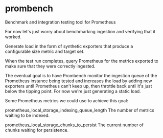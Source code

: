 # prombench
Benchmark and integration testing tool for Prometheus

For now let's just worry about benchmarking ingestion and verifying that it worked.

Generate load in the form of synthetic exporters that produce a configurable
size metric and target set.

When the test run completes, query Prometheus for the metrics exported to make
sure that they were correctly ingested.

The eventual goal is to have Prombench monitor the ingestion queue of the
Prometheus instance being tested and increases the load by adding new exporters
until Prometheus can't keep up, then throttle back until it's just below the
tipping point.  For now we're just generating a static load.

Some Prometheus metrics we could use to achieve this goal:

prometheus\_local\_storage\_indexing\_queue\_length The number of metrics waiting to be indexed.

prometheus\_local\_storage\_chunks\_to\_persist The current number of chunks waiting for persistence.

